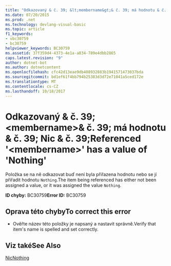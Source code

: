 ```yaml
---
title: "Odkazovaný & č. 39; &lt;membername&gt;& č. 39; má hodnotu & č. 39; Nic & č. 39;"
ms.date: 07/20/2015
ms.prod: .net
ms.technology: devlang-visual-basic
ms.topic: article
f1_keywords:
- vbc30759
- bc30759
helpviewer_keywords: BC30759
ms.assetid: 37f359d4-4373-4e1a-a834-789e4dbb2865
caps.latest.revision: "9"
author: dotnet-bot
ms.author: dotnetcontent
ms.openlocfilehash: cfc42d13eae9db408932883b1941571473037bda
ms.sourcegitcommit: bd1ef61f4bb794b25383d3d72e71041a5ced172e
ms.translationtype: MT
ms.contentlocale: cs-CZ
ms.lasthandoff: 10/18/2017
---
```

# <a name="referenced-39ltmembernamegt39-has-a-value-of-39nothing39"></a><span data-ttu-id="0fa08-102">Odkazovaný & č. 39; &lt;membername&gt;& č. 39; má hodnotu & č. 39; Nic & č. 39;</span><span class="sxs-lookup"><span data-stu-id="0fa08-102">Referenced &#39;&lt;membername&gt;&#39; has a value of &#39;Nothing&#39;</span></span>
<span data-ttu-id="0fa08-103">Položka se na ně odkazovat buď není byla přiřazena hodnotu nebo se jí přiřadit hodnotu `Nothing`.</span><span class="sxs-lookup"><span data-stu-id="0fa08-103">The item being referenced has either not been assigned a value, or it was assigned the value `Nothing`.</span></span>  
  
 <span data-ttu-id="0fa08-104">**ID chyby:** BC30759</span><span class="sxs-lookup"><span data-stu-id="0fa08-104">**Error ID:** BC30759</span></span>  
  
## <a name="to-correct-this-error"></a><span data-ttu-id="0fa08-105">Oprava této chyby</span><span class="sxs-lookup"><span data-stu-id="0fa08-105">To correct this error</span></span>  
  
-   <span data-ttu-id="0fa08-106">Ověřte název této položky je napsaný a nastavit správně.</span><span class="sxs-lookup"><span data-stu-id="0fa08-106">Verify that item's name is spelled and set correctly.</span></span>  
  
## <a name="see-also"></a><span data-ttu-id="0fa08-107">Viz také</span><span class="sxs-lookup"><span data-stu-id="0fa08-107">See Also</span></span>  
 [<span data-ttu-id="0fa08-108">Nic</span><span class="sxs-lookup"><span data-stu-id="0fa08-108">Nothing</span></span>](../../visual-basic/language-reference/nothing.md)
